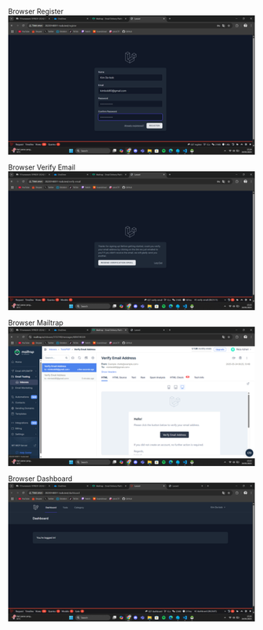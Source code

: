 Browser Register
![alt text](Screenshot/Tugas10/regosterpage.png)

Browser Verify Email
![alt text](Screenshot/Tugas10/verivypage.png)

Browser Mailtrap
![alt text](Screenshot/Tugas10/mailtrabrowser.png)

Browser Dashboard
![alt text](Screenshot/Tugas10/dashbordpage.png)
